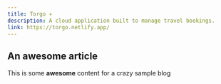 ```yaml
---
title: Torgo ✈️
description: A cloud application built to manage travel bookings.
link: https://torgo.netlify.app/
---
```


## An awesome article

This is some **awesome** content for a crazy sample blog
